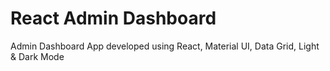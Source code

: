 # React Admin Dashboard

Admin Dashboard App developed using React, Material UI, Data Grid, Light & Dark Mode

